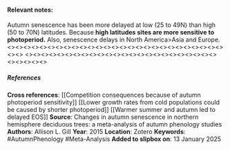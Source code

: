 #### **Relevant notes**:
Autumn senescence has been more delayed at low (25 to 49N) than high (50 to 70N) latitudes. Because **high latitudes sites are more sensitive to photoperiod.**
Also, senescence delays in North America>Asia and Europe.
<><><><><><><><><><><><><><><><><><><><><><><><><><><><><>
<><><><><><><><><><><><><><><><><><><><><><><><><><><><><>
##### References
**Cross references**: 
[[Competition consequences because of autumn photoperiod sensitivity]]
[[Lower growth rates from cold populations could be caused by shorter photoperiod]]
[[Warmer summer and autumn led to delayed EOS]]
**Source**: Changes in autumn senescence in northern hemisphere deciduous trees: a meta-analysis of autumn phenology studies
**Authors**: Allison L. Gill
**Year**: 2015
**Location**: Zotero
**Keywords**: #AutumnPhenology #Meta-Analysis
**Added to slipbox on**: 13 January 2025
